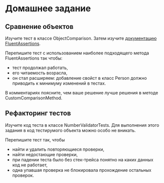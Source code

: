 # Домашнее задание

## Сравнение объектов

Изучите тест в классе ObjectComparison.
Затем изучите [документацию FluentAssertions](http://fluentassertions.com/documentation.html). 

Перепишите тест с использованием наиболее подходящего метода FluentAssertions так чтобы:

* тест продолжал работать,
* его читаемость возрасла,
* он стал расширяем: добавление свойст в класс Person должно приводить к минимуму изменений в тестах.

В комментариях поясните, чем ваше решение лучше решения в методе CustomComparisonMethod.

## Рефакторинг тестов

Изучите код теста в классе NumberValidatorTests. 
Для выполнения этого задания в код тестирумого объекта можно особо не вникать.

Перепишите тест так, чтобы 

* найти и удалить повторяющиеся проверки,
* найти недостающие проверки,
* при падении теста было без стек-трейса понятно на каких данных код не работает,
* одна упавшая проверка не блокировала прохождение остальных проверок.
